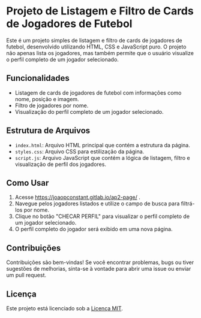 # Projeto de Listagem e Filtro de Cards de Jogadores de Futebol

Este é um projeto simples de listagem e filtro de cards de jogadores de futebol, desenvolvido utilizando HTML, CSS e JavaScript puro. O projeto não apenas lista os jogadores, mas também permite que o usuário visualize o perfil completo de um jogador selecionado.

## Funcionalidades

- Listagem de cards de jogadores de futebol com informações como nome, posição e imagem.
- Filtro de jogadores por nome.
- Visualização do perfil completo de um jogador selecionado.

## Estrutura de Arquivos

- `index.html`: Arquivo HTML principal que contém a estrutura da página.
- `styles.css`: Arquivo CSS para estilização da página.
- `script.js`: Arquivo JavaScript que contém a lógica de listagem, filtro e visualização de perfil dos jogadores.

## Como Usar

1. Acesse https://joaopconstant.gitlab.io/ap2-page/ .
2. Navegue pelos jogadores listados e utilize o campo de busca para filtrá-los por nome.
3. Clique no botão "CHECAR PERFIL" para visualizar o perfil completo de um jogador selecionado.
4. O perfil completo do jogador será exibido em uma nova página.

## Contribuições

Contribuições são bem-vindas! Se você encontrar problemas, bugs ou tiver sugestões de melhorias, sinta-se à vontade para abrir uma issue ou enviar um pull request.

## Licença

Este projeto está licenciado sob a [Licença MIT](LICENSE).
